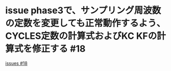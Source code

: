 # issue phase3で、サンプリング周波数の定数を変更しても正常動作するよう、CYCLES定数の計算式およびKC KFの計算式を修正する #18
[issues #18](https://github.com/cat2151/ym2151-zig-cc/issues/18)


